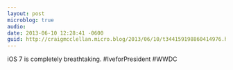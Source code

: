 ```yaml
---
layout: post
microblog: true
audio: 
date: 2013-06-10 12:28:41 -0600
guid: http://craigmcclellan.micro.blog/2013/06/10/t344159198860414976.html
---
```

iOS 7 is completely breathtaking. #IveforPresident #WWDC
